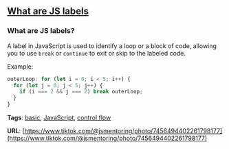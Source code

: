 ## [What are JS labels](#what-are-js-labels)

### What are JS labels?

A label in JavaScript is used to identify a loop or a block of code, allowing you to use `break` or `continue` to exit or skip to the labeled code.

Example:

```javascript
outerLoop: for (let i = 0; i < 5; i++) {
  for (let j = 0; j < 5; j++) {
    if (i === 2 && j === 2) break outerLoop;
  }
}
```

**Tags**: [basic](./level/basic), [JavaScript](./theme/javascript), [control flow](./theme/control_flow)

**URL**: [https://www.tiktok.com/@jsmentoring/photo/7456494402261798177](https://www.tiktok.com/@jsmentoring/photo/7456494402261798177)
